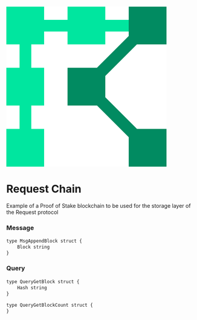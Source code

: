 ![Request Chain](requestChain.png)

# Request Chain

Example of a Proof of Stake blockchain to be used for the storage layer of the Request protocol

### Message


```
type MsgAppendBlock struct {
	Block string
}
```

### Query

```
type QueryGetBlock struct {
	Hash string
}
```

```
type QueryGetBlockCount struct {
}
```
